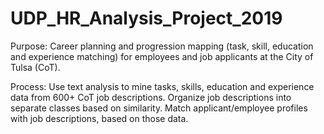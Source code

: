 # UDP_HR_Analysis_Project_2019

Purpose:
Career planning and progression mapping (task, skill, education and experience matching) for employees and job applicants at the City of Tulsa (CoT).

Process:
Use text analysis to mine tasks, skills, education and experience data from 600+ CoT job descriptions. Organize job descriptions into separate classes based on similarity. Match applicant/employee profiles with job descriptions, based on those data.

